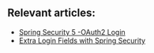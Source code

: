 ## Relevant articles:

- [Spring Security 5 -OAuth2 Login](http://www.baeldung.com/spring-security-5-oauth2-login)
- [Extra Login Fields with Spring Security](https://github.com/eugenp/tutorials/tree/master/spring-5-security)
